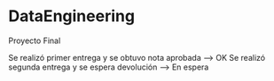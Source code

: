 # DataEngineering
Proyecto Final

Se realizó primer entrega y se obtuvo nota aprobada  --> OK
Se realizó segunda entrega y se espera devolución    --> En espera
